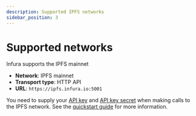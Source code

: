 ```yaml
---
description: Supported IPFS networks
sidebar_position: 3
---
```


# Supported networks

Infura supports the IPFS mainnet

- **Network**: IPFS mainnet
- **Transport type**: HTTP API
- **URL**: `https://ipfs.infura.io:5001`

You need to supply your [API key](../../../dashboard/create-api.md) and [API key secret](../../../dashboard/secure-an-api/api-key-secret.md) when
making calls to the IPFS network. See the [quickstart guide](./quickstart.md) for more information.